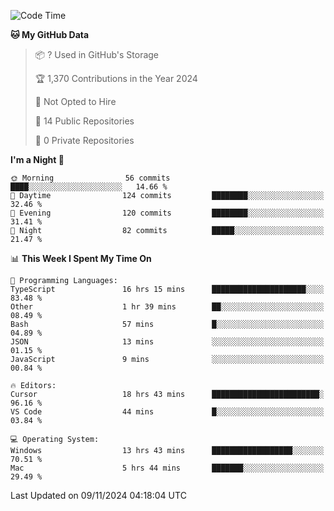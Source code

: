 <!--START_SECTION:waka-->
![Code Time](http://img.shields.io/badge/Code%20Time-6%2C323%20hrs%208%20mins-blue)

**🐱 My GitHub Data** 

> 📦 ? Used in GitHub's Storage 
 > 
> 🏆 1,370 Contributions in the Year 2024
 > 
> 🚫 Not Opted to Hire
 > 
> 📜 14 Public Repositories 
 > 
> 🔑 0 Private Repositories 
 > 
**I'm a Night 🦉** 

```text
🌞 Morning                56 commits          ████░░░░░░░░░░░░░░░░░░░░░   14.66 % 
🌆 Daytime                124 commits         ████████░░░░░░░░░░░░░░░░░   32.46 % 
🌃 Evening                120 commits         ████████░░░░░░░░░░░░░░░░░   31.41 % 
🌙 Night                  82 commits          █████░░░░░░░░░░░░░░░░░░░░   21.47 % 
```


📊 **This Week I Spent My Time On** 

```text
💬 Programming Languages: 
TypeScript               16 hrs 15 mins      █████████████████████░░░░   83.48 % 
Other                    1 hr 39 mins        ██░░░░░░░░░░░░░░░░░░░░░░░   08.49 % 
Bash                     57 mins             █░░░░░░░░░░░░░░░░░░░░░░░░   04.89 % 
JSON                     13 mins             ░░░░░░░░░░░░░░░░░░░░░░░░░   01.15 % 
JavaScript               9 mins              ░░░░░░░░░░░░░░░░░░░░░░░░░   00.84 % 

🔥 Editors: 
Cursor                   18 hrs 43 mins      ████████████████████████░   96.16 % 
VS Code                  44 mins             █░░░░░░░░░░░░░░░░░░░░░░░░   03.84 % 

💻 Operating System: 
Windows                  13 hrs 43 mins      ██████████████████░░░░░░░   70.51 % 
Mac                      5 hrs 44 mins       ███████░░░░░░░░░░░░░░░░░░   29.49 % 
```


 Last Updated on 09/11/2024 04:18:04 UTC
<!--END_SECTION:waka-->

